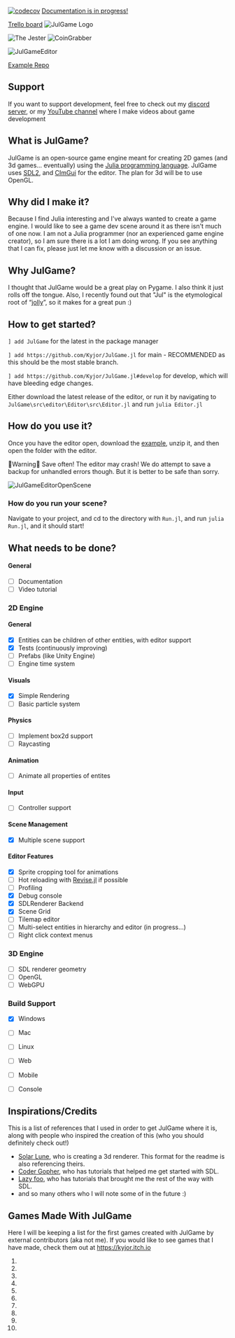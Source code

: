 [![codecov](https://codecov.io/gh/Kyjor/JulGame.jl/graph/badge.svg?token=535VSQ21MJ)](https://codecov.io/gh/Kyjor/JulGame.jl)
[Documentation is in progress!](https://docs.kyjor.io/JulGame.jl)

[Trello board](https://trello.com/b/M6uH0Jmy/julgame)
![JulGame Logo](https://github.com/Kyjor/JulGame.jl/assets/13784123/f68ece3a-62a1-48fb-a905-c7c8b9aa35c1)

![The Jester](https://github.com/Kyjor/JulGame.jl/assets/13784123/61c51bab-557d-4712-86a8-59ab91350667)
![CoinGrabber](https://github.com/Kyjor/JulGame.jl/assets/13784123/43811fd4-781d-4530-9de0-59c282b27710)

![JulGameEditor](https://github.com/Kyjor/JulGame.jl/assets/13784123/c4ad139f-4d78-47f9-9d13-7bfd150e81bf)


[Example Repo](https://github.com/Kyjor/JulGame-Example)

## Support

If you want to support development, feel free to check out my [discord server](https://discord.gg/RGMkdzW), or my [YouTube channel](https://www.youtube.com/@kyjor_) where I make videos about game development

## What is JulGame?

JulGame is an open-source game engine meant for creating 2D games (and 3d games... eventually) using the [Julia programming language](https://julialang.org/). JulGame uses [SDL2](https://github.com/JuliaMultimedia/SimpleDirectMediaLayer.jl/), and [CImGui](https://github.com/Gnimuc/CImGui.jl) for the editor. The plan for 3d will be to use OpenGL.

## Why did I make it?

Because I find Julia interesting and I've always wanted to create a game engine. I would like to see a game dev scene around it as there isn't much of one now. I am not a Julia programmer (nor an experienced game engine creator), so I am sure there is a lot I am doing wrong. If you see anything that I can fix, please just let me know with a discussion or an issue.

## Why JulGame?

I thought that JulGame would be a great play on Pygame. I also think it just rolls off the tongue. Also, I recently found out that "Jul" is the etymological root of “[jolly](https://en.m.wiktionary.org/wiki/j%C3%B3l#Icelandic)”, so it makes for a great pun :)

## How to get started?

`] add JulGame` for the latest in the package manager

`] add https://github.com/Kyjor/JulGame.jl` for main - RECOMMENDED as this should be the most stable branch.

`] add https://github.com/Kyjor/JulGame.jl#develop` for develop, which will have bleeding edge changes.

Either download the latest release of the editor, or run it by navigating to `JulGame\src\editor\Editor\src\Editor.jl`
and run `julia Editor.jl`

## How do you use it?

Once you have the editor open, download the [example](https://github.com/Kyjor/JulGame-Example), unzip it, and then open the folder with the editor. 

🔴Warning🔴 Save often! The editor may crash! We do attempt to save a backup for unhandled errors though. But it is better to be safe than sorry.

![JulGameEditorOpenScene](https://github.com/Kyjor/JulGame.jl/assets/13784123/0e1ab178-c28e-4c9e-b820-6f2d17916085)

### How do you run your scene?
Navigate to your project, and cd to the directory with `Run.jl`, and run `julia Run.jl`, and it should start!

## What needs to be done?
#### General 
- [ ] Documentation
- [ ] Video tutorial
### 2D Engine
#### General
- [x] Entities can be children of other entities, with editor support
- [x] Tests (continuously improving)
- [ ] Prefabs (like Unity Engine)
- [ ] Engine time system
#### Visuals
- [X] Simple Rendering
- [ ] Basic particle system
#### Physics
- [ ] Implement box2d support
- [ ] Raycasting
#### Animation
- [ ] Animate all properties of entites
#### Input
- [ ] Controller support
#### Scene Management
- [x] Multiple scene support
#### Editor Features
- [x] Sprite cropping tool for animations
- [ ] Hot reloading with [Revise.jl](https://github.com/timholy/Revise.jl) if possible
- [ ] Profiling 
- [x] Debug console
- [x] SDLRenderer Backend
- [x] Scene Grid
- [ ] Tilemap editor
- [ ] Multi-select entities in hierarchy and editor (in progress...)
- [ ] Right click context menus
### 3D Engine
- [ ] SDL renderer geometry
- [ ] OpenGL
- [ ] WebGPU
### Build Support
- [X] Windows
- [ ] Mac
- [ ] Linux
- [ ] Web
- [ ] Mobile
- [ ] Console


## Inspirations/Credits
This is a list of references that I used in order to get JulGame where it is, along with people who inspired the creation of this (who you should definitely check out!)
- [Solar Lune](https://github.com/SolarLune/tetra3d), who is creating a 3d renderer. This format for the readme is also referencing theirs.
- [Coder Gopher](https://www.youtube.com/channel/UCfiC4q3AahU4Io-s83-CIbQ), who has tutorials that helped me get started with SDL.
- [Lazy foo](https://lazyfoo.net/), who has tutorials that brought me the rest of the way with SDL.
- and so many others who I will note some of in the future :)

## Games Made With JulGame
Here I will be keeping a list for the first games created with JulGame by external contributors (aka not me). If you would like to see games that I have made, check them out at https://kyjor.itch.io

1.
2.
3.
4.
5.
6.
7.
8.
9.
10.
